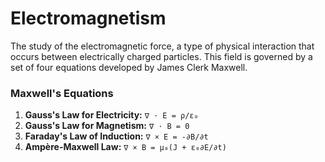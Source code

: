 # Electromagnetism

The study of the electromagnetic force, a type of physical interaction that occurs between electrically charged particles. This field is governed by a set of four equations developed by James Clerk Maxwell.

### Maxwell's Equations

1.  **Gauss's Law for Electricity:** `∇ ⋅ E = ρ/ε₀`
2.  **Gauss's Law for Magnetism:** `∇ ⋅ B = 0`
3.  **Faraday's Law of Induction:** `∇ × E = -∂B/∂t`
4.  **Ampère-Maxwell Law:** `∇ × B = μ₀(J + ε₀∂E/∂t)`
